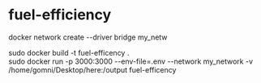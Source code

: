 # fuel-efficiency

 docker network create --driver bridge my_netw

sudo  docker build -t fuel-efficency . \
sudo  docker run -p 3000:3000 --env-file=.env --network my_network -v /home/gomni/Desktop/here:/output  fuel-efficency
